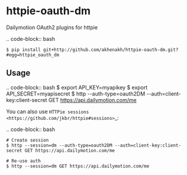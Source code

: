httpie-oauth-dm
===============

Dailymotion OAuth2 plugins for httpie

.. code-block:: bash

    $ pip install git+http://github.com/akhenakh/httpie-oauth-dm.git?#egg=httpie_oauth_dm

Usage
-----

.. code-block:: bash
    $ export API_KEY=myapikey
    $ export API_SECRET=myapisecret
    $ http --auth-type=oauth2DM --auth=client-key:client-secret GET https://api.dailymotion.com/me 

You can also use `HTTPie sessions <https://github.com/jkbr/httpie#sessions>`_:

.. code-block:: bash

    # Create session
    $ http --session=dm --auth-type=oauth2DM --auth=client-key:client-secret GET https://api.dailymotion.com/me

    # Re-use auth
    $ http --session=dm GET https://api.dailymotion.com/me

